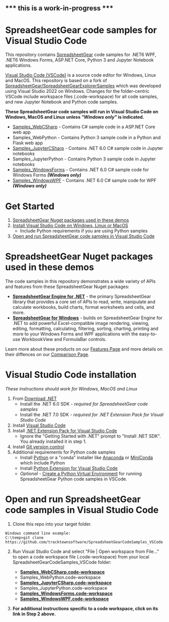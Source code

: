 ## *** this is a work-in-progress ***

# SpreadsheetGear code samples for Visual Studio Code

This repository contains [SpreadsheetGear](https://www.spreadsheetgear.com/) code samples for .NET6 WPF, .NET6 Windows Forms, ASP.NET Core, Python 3 and Jupyter Notebook applications. 

[Visual Studio Code (VSCode)](https://code.visualstudio.com/) is a source code editor for Windows, Linux and MacOS. This repository is based on a fork of [SpreadsheetGear/SpreadsheetGearExplorerSamples](https://github.com/SpreadsheetGear/SpreadsheetGearExplorerSamples) which was developed using Visual Studio 2022 on Windows. Changes for the folder-centric VSCode include workspace files (.code-workspace) for all code samples, and new Jupyter Notebook and Python code samples.

**These SpreadsheetGear code samples will run in Visual Studio Code on Windows, MacOS and Linux unless *"Windows only"* is indicated.**

* [Samples_WebCSharp](docs/Samples_WebCSharp.md) - Contains C# sample code in a ASP.NET Core web app
* Samples_WebPython - Contains Python 3 sample code in a Python and Flask web app
* [Samples_JupyterCSharp](docs/Samples_JupyterCSharp.md)  - Contains .NET 6.0 C# sample code in Jupyter notebooks
* Samples_JupyterPython - Contains Python 3 sample code in Jupyter notebooks
* [Samples_WindowsForms](docs/Samples_WindowsForms.md) - Contains .NET 6.0 C# sample code for Windows Forms ***(Windows only)***
* [Samples_WindowsWPF](docs/Samples_WindowsWPF.md) - Contains .NET 6.0 C# sample code for WPF ***(Windows only)***

# Get Started #
1. [SpreadsheetGear Nuget packages used in these demos](#spreadsheetgear-nuget-packages-used-in-these-demos)
2. [Install Visual Studio Code on Windows, Linux or MacOS](#visual-studio-code-installation)
    - Include Python requirements if you are using Python samples
3. [Open and run SpreadsheetGear code samples in Visual Studio Code](#open-and-run-spreadsheetgear-code-samples-in-visual-studio-code)

# SpreadsheetGear Nuget packages used in these demos
The code samples in this repository demonstrates a wide variety of APIs and features from these SpreadsheetGear Nuget packages:
*   **[SpreadsheetGear Engine for .NET](https://www.nuget.org/packages/SpreadsheetGear/9.1.19-beta)** - the primary SpreadsheetGear library that provides a core set of APIs to read, write, manipulate and calculate workbooks, build charts, format worksheets and cells, and more.
*   **[SpreadsheetGear for Windows](https://www.nuget.org/packages/SpreadsheetGear.Windows/9.1.19-beta)** - builds on SpreadsheetGear Engine for .NET to add powerful Excel-compatible image rendering, viewing, editing, formatting, calculating, filtering, sorting, charting, printing and more to your Windows Forms and WPF applications with the easy-to-use WorkbookView and FormulaBar controls.

Learn more about these products on our [Features Page](https://www.spreadsheetgear.com/Products/Features) and more details on their diffences on our [Comparison Page](https://www.spreadsheetgear.com/Products/Compare).

# Visual Studio Code installation

*These instructions should work for Windows, MacOS and Linux*

1. From [Download .NET](https://dotnet.microsoft.com/en-us/download)
    - Install the .NET 6.0 SDK - *required for SpreadsheetGear code samples*
    - Install the .NET 7.0 SDK - *required for .NET Extension Pack for Visual Studio Code*
2. Install [Visual Studio Code](https://code.visualstudio.com/)
3. Install [.NET Extension Pack for Visual Studio Code](https://marketplace.visualstudio.com/items?itemName=ms-dotnettools.vscode-dotnet-pack)
    - Ignore the "Getting Started with .NET" prompt to "Install .NET SDK". You already installed it in step 1.
4. Install [Git version control](https://git-scm.com/download)
5. Additional requirements for Python code samples
    - Install [Python](https://www.python.org/) or a "conda" installer like [Anaconda](https://www.anaconda.com/products/distribution) or [MiniConda](https://docs.conda.io/en/latest/miniconda.html) which include Python
    - Install [Python Extension for Visual Studio Code](https://marketplace.visualstudio.com/items?itemName=ms-python.python)
    - *Optional -* [Create a Python Virtual Environment](https://code.visualstudio.com/docs/python/environments) for running SpreadsheetGear Python code samples in VSCode.
    

# Open and run SpreadsheetGear code samples in Visual Studio Code
1. Clone this repo into your target folder.

```
Windows command line example:
C:\temp>git clone https://github.com/tracktownsoftware/SpreadsheetGearCodeSamples_VSCode.git
```
2. Run Visual Studio Code and select "File | Open workspace from File..." to open a code workspace file (.code-workspace) from your local SpreadsheetGearCodeSamples_VSCode folder:
    - **[Samples_WebCSharp.code-workspace](docs/Samples_WebCSharp.md)**
    - Samples_WebPython.code-workspace
    - **[Samples_JupyterCSharp.code-workspace](docs/Samples_JupyterCSharp.md)**
    - Samples_JupyterPython.code-workspace
    - **[Samples_WindowsForms.code-workspace](docs/Samples_WindowsForms.md)**
    - **[Samples_WindowsWPF.code-workspace](docs/Samples_WindowsWPF.md)**

3. **For additional instructions specific to a code workspace, click on its link in Step 2 above.**

